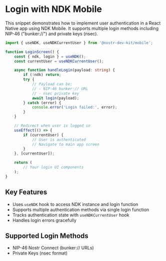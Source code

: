 # Login with NDK Mobile

This snippet demonstrates how to implement user authentication in a React Native app using NDK Mobile. It supports multiple login methods including NIP-46 ("bunker://") and private keys (nsec).

```typescript
import { useNDK, useNDKCurrentUser } from '@nostr-dev-kit/mobile';

function LoginScreen() {
    const { ndk, login } = useNDK();
    const currentUser = useNDKCurrentUser();

    async function handleLogin(payload: string) {
        if (!ndk) return;
        try {
            // Payload can be:
            // - NIP-46 bunker:// URL
            // - nsec private key
            await login(payload);
        } catch (error) {
            console.error('Login failed:', error);
        }
    }

    // Redirect when user is logged in
    useEffect(() => {
        if (currentUser) {
            // User is authenticated
            // Navigate to main app screen
        }
    }, [currentUser]);

    return (
        // Your login UI components
    );
}
```

## Key Features

- Uses `useNDK` hook to access NDK instance and login function
- Supports multiple authentication methods via single login function
- Tracks authentication state with `useNDKCurrentUser` hook
- Handles login errors gracefully

## Supported Login Methods

- NIP-46 Nostr Connect (bunker:// URLs)
- Private Keys (nsec format)
